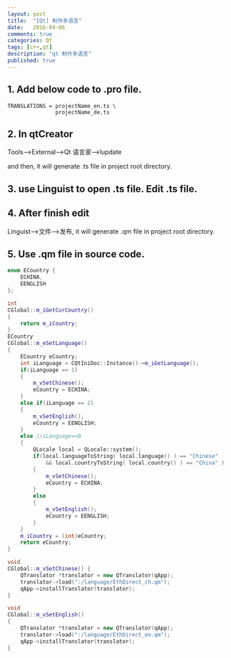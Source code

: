 ```yaml
---
layout: post
title:  "[Qt] 制作多语言"
date:   2016-04-06
comments: true
categories: Qt
tags: [c++,qt]
description: "qt 制作多语言"
published: true
---
```


## 1. Add below code to .pro file.

```
TRANSLATIONS = projectName_en.ts \
               projectName_de.ts
```

## 2. In qtCreator

Tools-->External-->Qt 语言家-->lupdate

and then, it will generate .ts file in project root directory.

## 3. use Linguist to open .ts file. Edit .ts file.

## 4. After finish edit

Linguist-->文件-->发布, it will generate .qm file in project root directory.

## 5. Use .qm file in source code.

```cpp
enum ECountry {
    ECHINA,
    EENGLISH
};

int
CGlobal::m_iGetCurCountry()
{
    return m_iCountry;
}
ECountry
CGlobal::m_eSetLanguage()
{
    ECountry eCountry;
    int iLanguage = CQtIniDoc::Instance()->m_iGetLanguage();
    if(iLanguage == 1)
    {
        m_vSetChinese();
        eCountry = ECHINA;
    }
    else if(iLanguage == 2)
    {
        m_vSetEnglish();
        eCountry = EENGLISH;
    }
    else //iLanguage==0
    {
        QLocale local = QLocale::system();
        if(local.languageToString( local.language() ) == "Chinese"
            && local.countryToString( local.country() ) == "China" )
        {
            m_vSetChinese();
            eCountry = ECHINA;
        }
        else
        {
            m_vSetEnglish();
            eCountry = EENGLISH;
        }
    }
    m_iCountry = (int)eCountry;
    return eCountry;
}

void
CGlobal::m_vSetChinese() {
    QTranslator *translator = new QTranslator(qApp);
    translator->load(":/language/EthDirect_ch.qm");
    qApp->installTranslator(translator);
}

void
CGlobal::m_vSetEnglish()
{
    QTranslator *translator = new QTranslator(qApp);
    translator->load(":/language/EthDirect_en.qm");
    qApp->installTranslator(translator);
}
```
